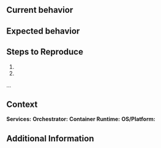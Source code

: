 ## Current behavior
<!--- What is actually happening -->

## Expected behavior
<!--- What shall happen -->

## Steps to Reproduce
<!-- Provide a detailed set of steps to reproduce the bug. -->
1.
2.
...

## Context
**Services:** <!--- e.g. service discovery, ibeji consumer... -->
**Orchestrator:** <!--- e.g. Ankaios or BlueChi -->
**Container Runtime:** <!--- e.g., Podman -->
**OS/Platform:** <!--- e.g. Linux/amd64 -->

## Additional Information
<!--- Logs or more hints -->